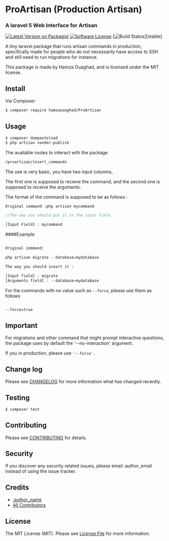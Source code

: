 # ProArtisan (Production Artisan)
### A laravel 5 Web Interface for Artisan

[![Latest Version on Packagist][ico-version]](https://packagist.org/packages/hamzaouaghad/proartisan)
[![Software License][ico-license]](LICENSE.md)
[![Build Status][ico-travis]][stable]

A tiny laravel package that runs artisan commands in production, specifically made for people who do not necessarily have access to SSH and still need to run migrations for instance.

This package is made by Hamza Ouaghad, and is licensed under the MIT license.

## Install

Via Composer

``` bash
$ composer require hamzaouaghad/ProArtisan
```

## Usage

``` bash
$ composer dumpautoload
$ php artisan vendor:publish
```

The available routes to interact with the package 

```bash
/proartisan/insert_commands
```

The use is very basic, you have two input columns,

The first one is supposed to receive the command, and the second one is supposed to receive the arguments.

The format of the command is supposed to be as follows :

```php
Original command :php artisan mycommand

//The way you should put it in the input field

[Input Field] : mycommand
```

####Example

```php

Original command:

php artisan migrate --database=mydatabase

The way you should insert it :

[Input field] : migrate
[Arguments field] : --database=mydatabase
```

For the commands with no value such as `--force`, please use them as follows

```bash

--force=true

```

## Important
For migrations and other command that might prompt interactive questions, the package uses by default the '--no-interaction' 
argument.

If you in production, please use `'--force'.`

## Change log

Please see [CHANGELOG](CHANGELOG.md) for more information what has changed recently.

## Testing

``` bash
$ composer test
```

## Contributing

Please see [CONTRIBUTING](CONTRIBUTING.md) for details.

## Security

If you discover any security related issues, please email :author_email instead of using the issue tracker.

## Credits

- [:author_name][link-author]
- [All Contributors][link-contributors]

## License

The MIT License (MIT). Please see [License File](LICENSE.md) for more information.

[ico-version]: https://img.shields.io/packagist/v/league/:package_name.svg?style=flat-square
[ico-license]: https://img.shields.io/badge/license-MIT-brightgreen.svg?style=flat-square
[ico-travis]: https://img.shields.io/travis/thephpleague/:package_name/master.svg?style=flat-square
[ico-scrutinizer]: https://img.shields.io/scrutinizer/coverage/g/thephpleague/:package_name.svg?style=flat-square
[ico-code-quality]: https://img.shields.io/scrutinizer/g/thephpleague/:package_name.svg?style=flat-square
[ico-downloads]: https://img.shields.io/packagist/dt/league/:package_name.svg?style=flat-square

[link-packagist]: https://packagist.org/packages/league/:package_name
[link-travis]: https://travis-ci.org/thephpleague/:package_name
[link-scrutinizer]: https://scrutinizer-ci.com/g/thephpleague/:package_name/code-structure
[link-code-quality]: https://scrutinizer-ci.com/g/thephpleague/:package_name
[link-downloads]: https://packagist.org/packages/league/:package_name
[link-author]: https://github.com/:author_username
[link-contributors]: ../../contributors
